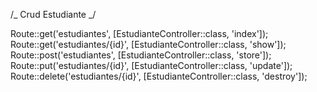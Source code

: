 /_ Crud Estudiante _/

Route::get('estudiantes', [EstudianteController::class, 'index']);
Route::get('estudiantes/{id}', [EstudianteController::class, 'show']);
Route::post('estudiantes', [EstudianteController::class, 'store']);
Route::put('estudiantes/{id}', [EstudianteController::class, 'update']);
Route::delete('estudiantes/{id}', [EstudianteController::class, 'destroy']);
